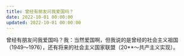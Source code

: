 ```yaml
---
title: 曾经有朋友问我爱国吗？
date: 2022-10-01 00:00:00
updated: 2022-10-01 00:00:00
---
```


曾经有朋友问我爱国吗？​
我：当然爱国啊，但我说的是曾经的社会主义祖国（1949～1976），还有将来的社会主义国家联盟（20**～共产主义实现）。
